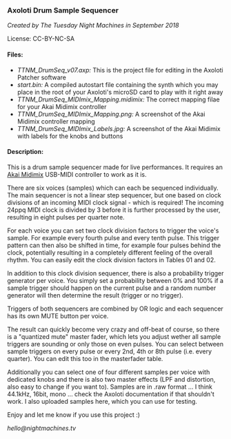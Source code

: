 ### Axoloti Drum Sample Sequencer
_Created by The Tuesday Night Machines in September 2018_

License: CC-BY-NC-SA

#### Files:
- _TTNM_DrumSeq_v07.axp:_ This is the project file for editing in the Axoloti Patcher software
- _start.bin:_ A compiled autostart file containing the synth which you may place in the root of your Axoloti's microSD card to play with it right away
- _TTNM_DrumSeq_MIDImix_Mapping.midimix:_ The correct mapping filae for your Akai Midimix controller
- _TTNM_DrumSeq_MIDImix_Mapping.png:_ A screenshot of the Akai Midimix controller mapping
- _TTNM_DrumSeq_MIDImix_Labels.jpg:_ A screenshot of the Akai Midimix with labels for the knobs and buttons

#### Description:
This is a drum sample sequencer made for live performances. It requires an [Akai Midimix](https://www.akaipro.com/midimix) USB-MIDI controller to work as it is.

There are six voices (samples) which can each be sequenced individually. The main sequencer is not a linear step sequencer, but one based on clock divisions of an incoming MIDI clock signal - which is required! The incoming 24ppq MIDI clock is divided by 3 before it is further processed by the user, resulting in eight pulses per quarter note.

For each voice you can set two clock division factors to trigger the voice's sample. For example every fourth pulse and every tenth pulse. This trigger pattern can then also be shifted in time, for example four pulses behind the clock, potentially resulting in a completely different feeling of the overall rhythm. You can easily edit the clock division factors in Tables 01 and 02.

In addition to this clock division sequencer, there is also a probability trigger generator per voice. You simply set a probability between 0% and 100% if a sample trigger should happen on the current pulse and a random number generator will then determine the result (trigger or no trigger). 

Triggers of both sequencers are combined by OR logic and each sequencer has its own MUTE button per voice.

The result can quickly become very crazy and off-beat of course, so there is a "quantized mute" master fader, which lets you adjust wether all sample triggers are sounding or only those on even pulses. You can select between sample triggers on every pulse or every 2nd, 4th or 8th pulse (i.e. every quarter). You can edit this too in the masterfader table.

Additionally you can select one of four different samples per voice with dedicated knobs and there is also two master effects (LPF and distortion, also easy to change if you want to). Samples are in .raw format ... I think 44.1kHz, 16bit, mono ... check the Axoloti documentation if that shouldn't work. I also uploaded samples here, which you can use for testing.

Enjoy and let me know if you use this project :)

_hello@nightmachines.tv_



